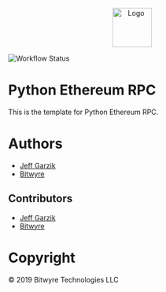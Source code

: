 <p align="center">
  <a href="https://github.com/bitwyre">
    <img src="https://github.com/bitwyre/interface/blob/develop/static/images/logo.png?raw=true" alt="Logo" height="80" width="auto">
  </a>
</p>

![Workflow Status](https://github.com/bitwyre/python-ethrpc/workflows/Python%20Package/badge.svg)

# Python Ethereum RPC

This is the template for Python Ethereum RPC.

# Authors

* [Jeff Garzik](https://github.com/jgarzik)
* [Bitwyre](https://github.com/bitwyre)

## Contributors

* [Jeff Garzik](https://github.com/jgarzik)
* [Bitwyre](https://github.com/bitwyre)

# Copyright

&copy; 2019 Bitwyre Technologies LLC
